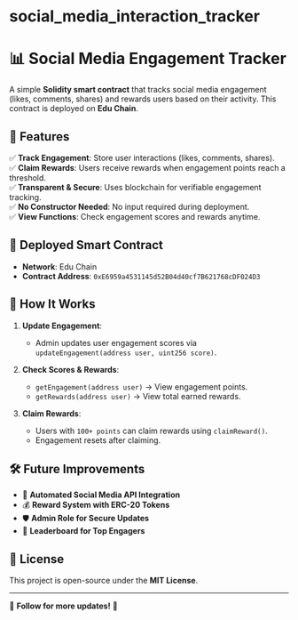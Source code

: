 # social_media_interaction_tracker
# 📊 Social Media Engagement Tracker

A simple **Solidity smart contract** that tracks social media engagement (likes, comments, shares) and rewards users based on their activity. This contract is deployed on **Edu Chain**.

## 🌟 Features

✅ **Track Engagement**: Store user interactions (likes, comments, shares).  
✅ **Claim Rewards**: Users receive rewards when engagement points reach a threshold.  
✅ **Transparent & Secure**: Uses blockchain for verifiable engagement tracking.  
✅ **No Constructor Needed**: No input required during deployment.  
✅ **View Functions**: Check engagement scores and rewards anytime.

## 🔗 Deployed Smart Contract

- **Network**: Edu Chain  
- **Contract Address**: `0xE6959a4531145d52B04d40cf7B621768cDF024D3`

## 🚀 How It Works

1. **Update Engagement**:  
   - Admin updates user engagement scores via `updateEngagement(address user, uint256 score)`.  

2. **Check Scores & Rewards**:  
   - `getEngagement(address user)` → View engagement points.  
   - `getRewards(address user)` → View total earned rewards.  

3. **Claim Rewards**:  
   - Users with `100+ points` can claim rewards using `claimReward()`.  
   - Engagement resets after claiming.

## 🛠 Future Improvements

- 🔗 **Automated Social Media API Integration**  
- 💰 **Reward System with ERC-20 Tokens**  
- 🛡️ **Admin Role for Secure Updates**  
- 🎯 **Leaderboard for Top Engagers**  

## 📜 License

This project is open-source under the **MIT License**.

---

🔗 **Follow for more updates!** 🚀
